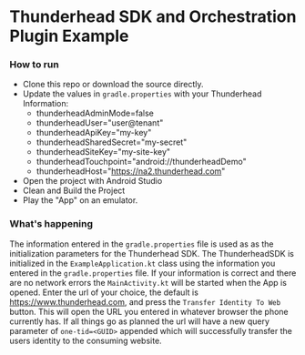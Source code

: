 # Thunderhead SDK and Orchestration Plugin Example

### How to run
* Clone this repo or download the source directly.
* Update the values in `gradle.properties` with your Thunderhead Information:
  * thunderheadAdminMode=false 
  * thunderheadUser="user@tenant"
  * thunderheadApiKey="my-key"
  * thunderheadSharedSecret="my-secret"
  * thunderheadSiteKey="my-site-key"
  * thunderheadTouchpoint="android://thunderheadDemo"
  * thunderheadHost="https://na2.thunderhead.com"
* Open the project with Android Studio
* Clean and Build the Project
* Play the "App" on an emulator.

### What's happening
The information entered in the `gradle.properties` file is used as as the initialization parameters for the Thunderhead SDK.
The ThunderheadSDK is initialized in the `ExampleApplication.kt` class using the information you entered in the `gradle.properties` file.
If your information is correct and there are no network errors the `MainActivity.kt` will be started when the App is opened.
Enter the url of your choice, the default is https://www.thunderhead.com, and press the `Transfer Identity To Web`  button.
This will open the URL you entered in whatever browser the phone currently has.  If all things go as planned the url 
will have a new query parameter of `one-tid=<GUID>` appended which will successfully transfer the users identity to the consuming website.
